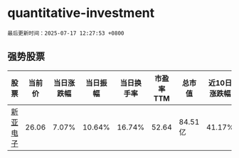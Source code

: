 # quantitative-investment

`最后更新时间：2025-07-17 12:27:53 +0800`

## 强势股票

|股票|当前价|当日涨跌幅|当日振幅|当日换手率|市盈率TTM|总市值|近10日涨跌幅|
|----|----|----|----|----|----|----|----|
|[新亚电子](https://xueqiu.com/S/SH605277)|26.06|7.07%|10.64%|16.74%|52.64|84.51亿|41.17%|
